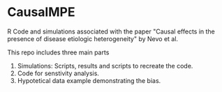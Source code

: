 # CausalMPE
R Code and simulations associated with the paper "Causal effects in the presence of disease etiologic heterogeneity" by Nevo et al.

This repo includes three main parts
1. Simulations: Scripts, results and scripts to recreate the code.
2. Code for senstivity analysis.
3. Hypotetical data example demonstrating the bias.